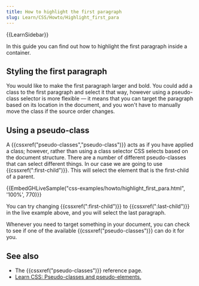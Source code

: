 ```yaml
---
title: How to highlight the first paragraph
slug: Learn/CSS/Howto/Highlight_first_para
---
```


{{LearnSidebar}}

In this guide you can find out how to highlight the first paragraph inside a container.

## Styling the first paragraph

You would like to make the first paragraph larger and bold. You could add a class to the first paragraph and select it that way, however using a pseudo-class selector is more flexible — it means that you can target the paragraph based on its location in the document, and you won't have to manually move the class if the source order changes.

## Using a pseudo-class

A {{cssxref("pseudo-classes","pseudo-class")}} acts as if you have applied a class; however, rather than using a class selector CSS selects based on the document structure. There are a number of different pseudo-classes that can select different things. In our case we are going to use {{cssxref(":first-child")}}. This will select the element that is the first-child of a parent.

{{EmbedGHLiveSample("css-examples/howto/highlight_first_para.html", '100%', 770)}}

You can try changing {{cssxref(":first-child")}} to {{cssxref(":last-child")}} in the live example above, and you will select the last paragraph.

Whenever you need to target something in your document, you can check to see if one of the available {{cssxref("pseudo-classes")}} can do it for you.

## See also

- The {{cssxref("pseudo-classes")}} reference page.
- [Learn CSS: Pseudo-classes and pseudo-elements.](/en-US/docs/Learn/CSS/Building_blocks/Selectors/Pseudo-classes_and_pseudo-elements)
